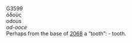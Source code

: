 <body>
  <p>G3599<br>  ὀδούς  <br> odous  <br><i>od-ooce </i><br>Perhaps from the base of <a href="g2068.htm">2068</a>  a “tooth”: - tooth.<br></p>
 </body>